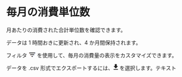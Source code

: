 毎月の消費単位数
================

月あたりの消費された合計単位数を確認できます。

データは 1 時間おきに更新され、4 か月間保持されます。

フィルタ ![FilterIcon.png](../Images/FilterIcon.png) を使用して、毎月の消費量の表示をカスタマイズできます。

データを .csv 形式でエクスポートするには、![ConsumptionExport.png](../Images/ConsumptionExport.png) を選択します。テキスト
